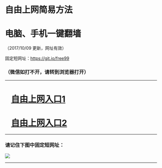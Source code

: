 ﻿# 自由上网简易方法

# 电脑、手机一键翻墙

（2017/10/09 更新，网址有效）

固定短网址：https://git.io/free99

### （微信如打不开，请转到浏览器打开）


***





# &nbsp;&nbsp; <a href="http://ft2758818483.fwq-tz-1001.info/fwqtz01.html?t=10090013429 " target="_blank">自由上网入口1</a>
# &nbsp;&nbsp; <a href="http://ft331513555.fwq-tz-1002.info/fwqtz02.html?t=100900123321 " target="_blank">自由上网入口2</a>
***

### 请记住下图中固定短网址：

<img src="https://s3-us-west-2.amazonaws.com/fwq-1001/yjfq-20170905okok.png" /> 


***

